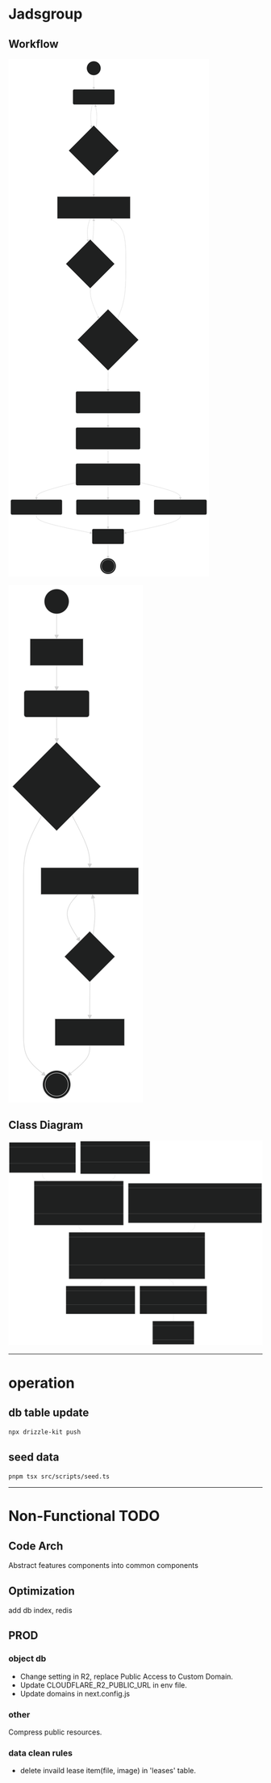 # Jadsgroup

## Workflow

![](./docs/imgs/FlowChart_rent.svg)

![](./docs/imgs/FlowChart_repair.svg)

## Class Diagram

![](./docs/imgs/classDiagram.svg)

---

# operation

## db table update

    npx drizzle-kit push


## seed data

    pnpm tsx src/scripts/seed.ts

---

# Non-Functional TODO

## Code Arch

Abstract features components into common components

## Optimization

add db index, redis

## PROD

### object db

- Change setting in R2, replace Public Access to Custom Domain. 
- Update CLOUDFLARE_R2_PUBLIC_URL in env file.
- Update domains in next.config.js

### other

Compress public resources.

### data clean rules

- delete invaild lease item(file, image) in 'leases' table.
